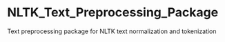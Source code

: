 # NLTK_Text_Preprocessing_Package
Text preprocessing package for NLTK text normalization and tokenization 
